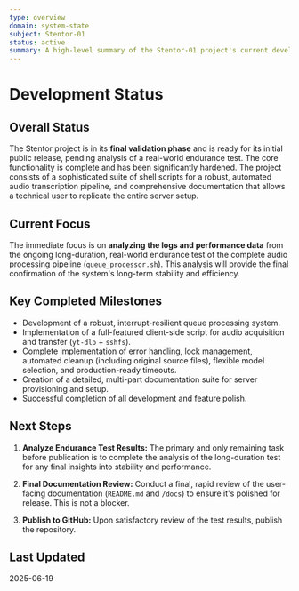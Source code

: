 ```yaml
---
type: overview
domain: system-state
subject: Stentor-01
status: active
summary: A high-level summary of the Stentor-01 project's current development status, challenges, and next steps.
---
```

# Development Status

## Overall Status
The Stentor project is in its **final validation phase** and is ready for its initial public release, pending analysis of a real-world endurance test. The core functionality is complete and has been significantly hardened. The project consists of a sophisticated suite of shell scripts for a robust, automated audio transcription pipeline, and comprehensive documentation that allows a technical user to replicate the entire server setup.

## Current Focus
The immediate focus is on **analyzing the logs and performance data** from the ongoing long-duration, real-world endurance test of the complete audio processing pipeline (`queue_processor.sh`). This analysis will provide the final confirmation of the system's long-term stability and efficiency.

## Key Completed Milestones
- Development of a robust, interrupt-resilient queue processing system.
- Implementation of a full-featured client-side script for audio acquisition and transfer (`yt-dlp` + `sshfs`).
- Complete implementation of error handling, lock management, automated cleanup (including original source files), flexible model selection, and production-ready timeouts.
- Creation of a detailed, multi-part documentation suite for server provisioning and setup.
- Successful completion of all development and feature polish.

## Next Steps

1.  **Analyze Endurance Test Results:** The primary and only remaining task before publication is to complete the analysis of the long-duration test for any final insights into stability and performance.

2.  **Final Documentation Review:** Conduct a final, rapid review of the user-facing documentation (`README.md` and `/docs`) to ensure it's polished for release. This is not a blocker.

3.  **Publish to GitHub:** Upon satisfactory review of the test results, publish the repository.

## Last Updated
2025-06-19 